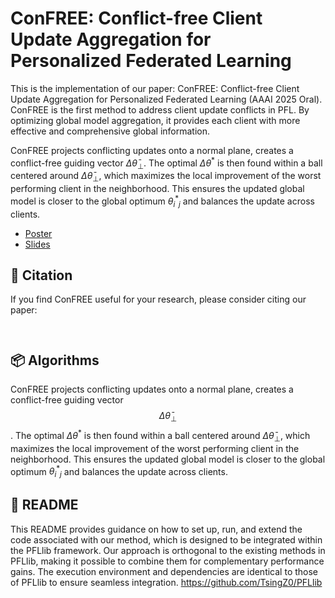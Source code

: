 # ConFREE: Conflict-free Client Update Aggregation for Personalized Federated Learning

This is the implementation of our paper: ConFREE: Conflict-free Client Update Aggregation for Personalized Federated Learning (AAAI 2025 Oral). ConFREE is the first method to address client update conflicts in PFL. By optimizing global model aggregation, it provides each client with more effective and comprehensive global information.


ConFREE projects conflicting updates onto a normal plane, creates a conflict-free guiding vector $\Delta \bar{\theta}_{\perp}$. The optimal $\Delta \theta^*$ is then found within a ball centered around $\Delta \bar{\theta}_{\perp}$, which maximizes the local improvement of the worst performing client in the neighborhood. This ensures the updated global model is closer to the global optimum $\theta^*_i_j$ and balances the update across clients.



- [Poster](./ConFREE_Poster.pdf)
- [Slides](./Hao%20Zheng_ConFREE_AAAI2025_Oral.pdf)


## 📝 Citation

If you find ConFREE useful for your research, please consider citing our paper:

```


```

## 📦 Algorithms
ConFREE projects conflicting updates onto a normal plane, creates a conflict-free guiding vector $$\Delta \bar{\theta}_{\perp}$$. The optimal $\Delta \theta^*$ is then found within a ball centered around $\Delta \bar{\theta}_{\perp}$, which maximizes the local improvement of the worst performing client in the neighborhood. This ensures the updated global model is closer to the global optimum $\theta^*_i_j$ and balances the update across clients.



## 📄 README
This README provides guidance on how to set up, run, and extend the code associated with our method, which is designed to be integrated within the PFLlib framework. Our approach is orthogonal to the existing methods in PFLlib, making it possible to combine them for complementary performance gains. The execution environment and dependencies are identical to those of PFLlib to ensure seamless integration.
https://github.com/TsingZ0/PFLlib
